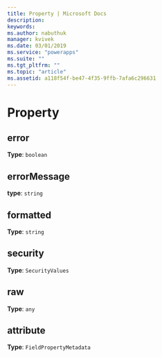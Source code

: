 ```yaml
---
title: Property | Microsoft Docs
description: 
keywords:
ms.author: nabuthuk
manager: kvivek
ms.date: 03/01/2019
ms.service: "powerapps"
ms.suite: ""
ms.tgt_pltfrm: ""
ms.topic: "article"
ms.assetid: a118f54f-be47-4f35-9ffb-7afa6c296631
---
```


# Property

## error

**Type**: `boolean`

## errorMessage

**type**: `string`

## formatted

**Type**: `string`

## security

**Type**: `SecurityValues`

## raw

**Type**: `any`

## attribute

**Type**: `FieldPropertyMetadata`


